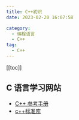 ```yaml
---
title: C++初识
date: 2023-02-20 16:07:58

category: 
  - 编程语言
  - C++
tag: 
  - C++
---
```


<!-- more -->

[[toc]]

## C 语言学习网站

- [C++ 参考手册](https://zh.cppreference.com/w/%E9%A6%96%E9%A1%B5)
- [c++标准库](https://cplusplus.com/)
